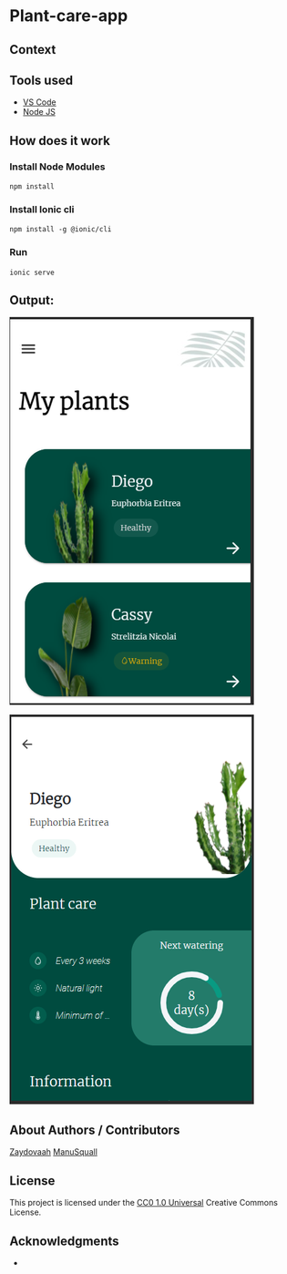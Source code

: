 <!-- Repository git : https://github.com/ -->
# Plant-care-app

<!-- Description -->

## Context
<!-- Why am i making this -->


## Tools used
<!-- Packages, external librairies, IDE, utilitaries used -->
* [VS Code](https://code.visualstudio.com/)
* [Node JS](https://nodejs.dev/)


## How does it work
<!-- What we have to do to make it work/run -->
### Install Node Modules
```
npm install
```
### Install Ionic cli
```
npm install -g @ionic/cli
```
### Run
```
ionic serve
```

## Output:

<!-- What the result is supposed to be -->

![output1](/readme/output1.png)

![output2](/readme/output2.png)


## About Authors / Contributors

[Zaydovaah](https://github.com/Zaydovaah)
[ManuSquall](https://github.com/manusquall)

## License

This project is licensed under the [CC0 1.0 Universal](https://creativecommons.org/) Creative Commons License.


## Acknowledgments
<!-- inspiration, research stuff -->
*


